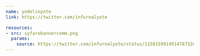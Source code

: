 ```yaml
---
name: yodelinyote
link: https://twitter.com/infurnalyote

resources:
- src: syfarobannercomm.png
  params:
    source: https://twitter.com/infurnalyote/status/1158159914914787328
---
```

